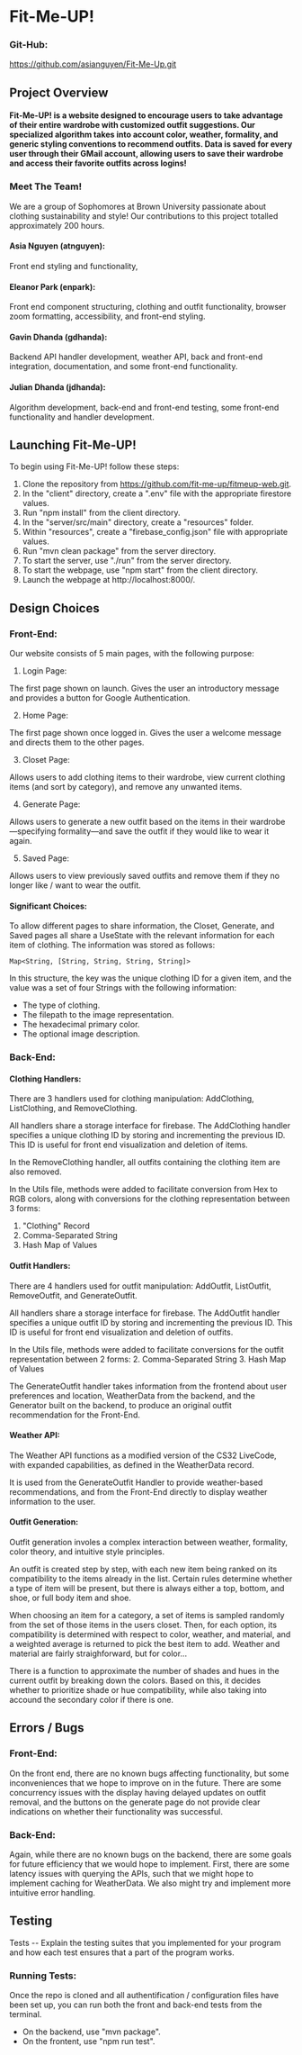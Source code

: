 # Fit-Me-UP!

### Git-Hub:

https://github.com/asianguyen/Fit-Me-Up.git

## Project Overview
#### Fit-Me-UP! is a website designed to encourage users to take advantage of their entire wardrobe with customized outfit suggestions. Our specialized algorithm takes into account color, weather, formality, and generic styling conventions to recommend outfits. Data is saved for every user through their GMail account, allowing users to save their wardrobe and access their favorite outfits across logins! 

### Meet The Team!

We are a group of Sophomores at Brown University passionate about clothing sustainability and style! Our contributions to this project totalled approximately 200 hours. 
#### Asia Nguyen (atnguyen):
Front end styling and functionality, 

#### Eleanor Park (enpark):
Front end component structuring, clothing and outfit functionality, browser zoom formatting, accessibility, and front-end styling.

#### Gavin Dhanda (gdhanda):
Backend API handler development, weather API, back and front-end integration, documentation, and some front-end functionality.

#### Julian Dhanda (jdhanda):
Algorithm development, back-end and front-end testing, some front-end functionality and handler development.

## Launching Fit-Me-UP!
To begin using Fit-Me-UP! follow these steps:

1. Clone the repository from https://github.com/fit-me-up/fitmeup-web.git.
2. In the "client" directory, create a ".env" file with the appropriate firestore values.
3. Run "npm install" from the client directory.
4. In the "server/src/main" directory, create a "resources" folder.
5. Within "resources", create a "firebase_config.json" file with appropriate values.
6. Run "mvn clean package" from the server directory.
7. To start the server, use "./run" from the server directory.
8. To start the webpage, use "npm start" from the client directory.
9. Launch the webpage at http://localhost:8000/.

## Design Choices

### Front-End:

Our website consists of 5 main pages, with the following purpose:

1. Login Page:

The first page shown on launch. Gives the user an introductory message and provides a button for Google Authentication.

2. Home Page: 

The first page shown once logged in. Gives the user a welcome message and directs them to the other pages.


3. Closet Page:

Allows users to add clothing items to their wardrobe, view current clothing items (and sort by category), and remove any unwanted items.

4. Generate Page:

Allows users to generate a new outfit based on the items in their wardrobe—specifying formality—and save the outfit if they would like to wear it again.

5. Saved Page:

Allows users to view previously saved outfits and remove them if they no longer like / want to wear the outfit.

#### Significant Choices:
To allow different pages to share information, the Closet, Generate, and Saved pages all share a UseState with the relevant information for each item of clothing. The information was stored as follows:

    Map<String, [String, String, String, String]>

In this structure, the key was the unique clothing ID for a given item, and the value was a set of four Strings with the following information:

- The type of clothing.
- The filepath to the image representation.
- The hexadecimal primary color.
- The optional image description.

### Back-End:
#### Clothing Handlers:
There are 3 handlers used for clothing manipulation: AddClothing, ListClothing, and RemoveClothing.

All handlers share a storage interface for firebase. The AddClothing handler specifies a unique clothing ID by storing and incrementing the previous ID. This ID is useful for front end visualization and deletion of items. 

In the RemoveClothing handler, all outfits containing the clothing item are also removed.

In the Utils file, methods were added to facilitate conversion from Hex to RGB colors, along with conversions for the clothing representation between 3 forms:
1. "Clothing" Record
2. Comma-Separated String
3. Hash Map of Values

#### Outfit Handlers:

There are 4 handlers used for outfit manipulation: AddOutfit, ListOutfit, RemoveOutfit, and GenerateOutfit.

All handlers share a storage interface for firebase. The AddOutfit handler specifies a unique outfit ID by storing and incrementing the previous ID. This ID is useful for front end visualization and deletion of outfits.

In the Utils file, methods were added to facilitate conversions for the outfit representation between 2 forms:
2. Comma-Separated String
3. Hash Map of Values

The GenerateOutfit handler takes information from the frontend about user preferences and location, WeatherData from the backend, and the Generator built on the backend, to produce an original outfit recommendation for the Front-End.

#### Weather API:

The Weather API functions as a modified version of the CS32 LiveCode, with expanded capabilities, as defined in the WeatherData record.

It is used from the GenerateOutfit Handler to provide weather-based recommendations, and from the Front-End directly to display weather information to the user.

#### Outfit Generation:
Outfit generation involes a complex interaction between weather, formality, color theory, and intuitive style principles.

An outfit is created step by step, with each new item being ranked on its compatibility to the items already in the list. Certain rules determine whether a type of item will be present, but there is always either a top, bottom, and shoe, or full body item and shoe.

When choosing an item for a category, a set of items is sampled randomly from the set of those items in the users closet. Then, for each option, its compatibility is determined with respect to color, weather, and material, and a weighted average is returned to pick the best item to add. Weather and material are fairly straighforward, but for color...

There is a function to approximate the number of shades and hues in the current outfit by breaking down the colors. Based on this, it decides whether to prioritize shade or hue compatibility, while also taking into accound the secondary color if there is one.

## Errors / Bugs
### Front-End:
On the front end, there are no known bugs affecting functionality, but some inconveniences that we hope to improve on in the future. There are some concurrency issues with the display having delayed updates on outfit removal, and the buttons on the generate page do not provide clear indications on whether their functionality was successful.

### Back-End:
Again, while there are no known bugs on the backend, there are some goals for future efficiency that we would hope to implement. First, there are some latency issues with querying the APIs, such that we might hope to implement caching for WeatherData. We also might try and implement more intuitive error handling.

## Testing
Tests -- Explain the testing suites that you implemented for your program and how each test ensures that a part of the program works.

### Running Tests:
Once the repo is cloned and all authentification / configuration files have been set up, you can run both the front and back-end tests from the terminal. 

- On the backend, use "mvn package".
- On the frontent, use "npm run test".
